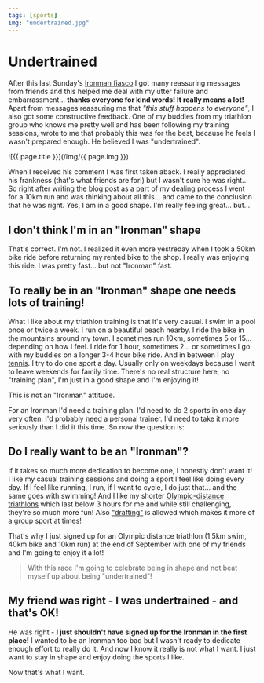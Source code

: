 ```yaml
---
tags: [sports]
img: "undertrained.jpg"
---
```


# Undertrained

After this last Sunday's [Ironman fiasco](/noiron) I got many reassuring messages from friends and this helped me deal with my utter failure and embarrassment... **thanks everyone for kind words! It really means a lot!** Apart from messages reassuring me that *"this stuff happens to everyone"*, I also got some constructive feedback. One of my buddies from my triathlon group who knows me pretty well and has been following my training sessions, wrote to me that probably this was for the best, because he feels I wasn't prepared enough. He believed I was "undertrained".

<!--More-->

![{{ page.title }}](/img/{{ page.img }})

When I received his comment I was first taken aback. I really appreciated his frankness (that's what friends are for!) but I wasn't sure he was right... So right after writing [the blog post](/noiron) as a part of my dealing process I went for a 10km run and was thinking about all this... and came to the conclusion that he was right. Yes, I am in a good shape. I'm really feeling great... but...

## I don't think I'm in an "Ironman" shape

That's correct. I'm not. I realized it even more yestreday when I took a 50km bike ride before returning my rented bike to the shop. I really was enjoying this ride. I was pretty fast... but not "Ironman" fast.

## To really be in an "Ironman" shape one needs lots of training!

What I like about my triathlon training is that it's very casual. I swim in a pool once or twice a week. I run on a beautiful beach nearby. I ride the bike in the mountains around my town. I sometimes run 10km, sometimes 5 or 15... depending on how I feel. I ride for 1 hour, sometimes 2... or sometimes I go with my buddies on a longer 3-4 hour bike ride. And in between I play [tennis](https://sliwinski.com/tennis). I try to do one sport a day. Usually only on weekdays because I want to leave weekends for family time. There's no real structure here, no "training plan", I'm just in a good shape and I'm enjoying it!

This is not an "Ironman" attitude.

For an Ironman I'd need a training plan. I'd need to do 2 sports in one day very often. I'd probably need a personal trainer. I'd need to take it more seriously than I did it this time. So now the question is:

## Do I really want to be an "Ironman"?

If it takes so much more dedication to become one, I honestly don't want it! I like my casual training sessions and doing a sport I feel like doing every day. If I feel like running, I run, if I want to cycle, I do just that... and the same goes with swimming! And I like my shorter [Olympic-distance triathlons](https://sliwinski.com/triathlon-list/) which last below 3 hours for me and while still challenging, they're so much more fun! Also ["drafting"](https://en.m.wikipedia.org/wiki/Drafting_(aerodynamics)) is allowed which makes it more of a group sport at times!

That's why I just signed up for an Olympic distance triathlon (1.5km swim, 40km bike and 10km run) at the end of September with one of my friends and I'm going to enjoy it a lot!

> With this race I'm going to celebrate being in shape and not beat myself up about being "undertrained"!

## My friend was right - I was undertrained - and that's OK!

He was right - **I just shouldn't have signed up for the Ironman in the first place!** I wanted to be an Ironman too bad but I wasn't ready to dedicate enough effort to really do it. And now I know it really is not what I want. I just want to stay in shape and enjoy doing the sports I like.

Now that's what I want.

[n]: https://nozbe.com/?a=mike
[p]: /podcast